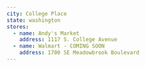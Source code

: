 ```yaml
---
city: College Place
state: washington
stores:
  - name: Andy's Market
    address: 1117 S. College Avenue
  - name: Walmart - COMING SOON
    address: 1700 SE Meadowbrook Boulevard
---
```

